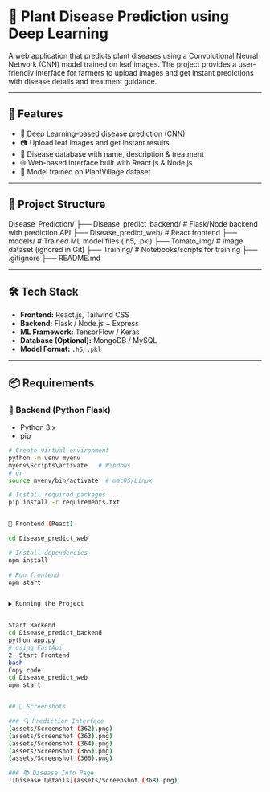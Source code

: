 # 🌿 Plant Disease Prediction using Deep Learning

A web application that predicts plant diseases using a Convolutional Neural Network (CNN) model trained on leaf images. The project provides a user-friendly interface for farmers to upload images and get instant predictions with disease details and treatment guidance.

---

## 🚀 Features

- 🧠 Deep Learning-based disease prediction (CNN)
- 📷 Upload leaf images and get instant results
- 🌾 Disease database with name, description & treatment
- 🌐 Web-based interface built with React.js & Node.js
- 💾 Model trained on PlantVillage dataset

---

## 📂 Project Structure

Disease_Prediction/
├── Disease_predict_backend/ # Flask/Node backend with prediction API
├── Disease_predict_web/ # React frontend
├── models/ # Trained ML model files (.h5, .pkl)
├── Tomato_img/ # Image dataset (ignored in Git)
├── Training/ # Notebooks/scripts for training
├── .gitignore
├── README.md




---

## 🛠️ Tech Stack

- **Frontend:** React.js, Tailwind CSS
- **Backend:** Flask / Node.js + Express
- **ML Framework:** TensorFlow / Keras
- **Database (Optional):** MongoDB / MySQL
- **Model Format:** `.h5`, `.pkl`

---

## 📦 Requirements

### 🔹 Backend (Python Flask)
- Python 3.x
- pip

```bash
# Create virtual environment
python -m venv myenv
myenv\Scripts\activate   # Windows
# or
source myenv/bin/activate  # macOS/Linux

# Install required packages
pip install -r requirements.txt


🔹 Frontend (React)

cd Disease_predict_web

# Install dependencies
npm install

# Run frontend
npm start


▶️ Running the Project


Start Backend
cd Disease_predict_backend
python app.py
# using FastApi
2. Start Frontend
bash
Copy code
cd Disease_predict_web
npm start


## 📸 Screenshots

### 🔍 Prediction Interface
(assets/Screenshot (362).png)
(assets/Screenshot (363).png)
(assets/Screenshot (364).png)
(assets/Screenshot (365).png)
(assets/Screenshot (366).png)

### 📚 Disease Info Page
![Disease Details](assets/Screenshot (368).png)


